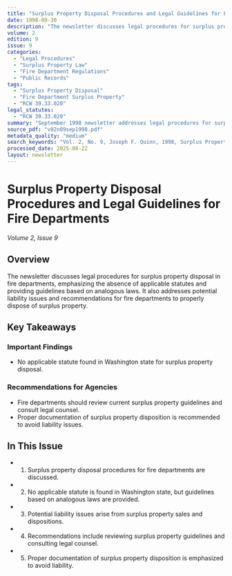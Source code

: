 ```yaml
---
title: "Surplus Property Disposal Procedures and Legal Guidelines for Fire Departments"
date: 1998-09-30
description: "The newsletter discusses legal procedures for surplus property disposal in fire departments, emphasizing the absence of applicable statutes and providing guidelines based on analogous laws. It also addresses potential liability issues and recommendations for fire departments to properly dispose of surplus property."
volume: 2
edition: 9
issue: 9
categories:
  - "Legal Procedures"
  - "Surplus Property Law"
  - "Fire Department Regulations"
  - "Public Records"
tags:
  - "Surplus Property Disposal"
  - "Fire Department Surplus Property"
  - "RCW 39.33.020"
legal_statutes:
  - "RCW 39.33.020"
summary: "September 1998 newsletter addresses legal procedures for surplus property disposal in fire departments, emphasizes absence of applicable Washington state statutes and provides guidelines based on analogous laws under RCW 39.33.020, discusses potential liability issues arising from surplus property sales and dispositions, recommends proper documentation and legal counsel consultation, and offers framework for fire departments to safely dispose of surplus property while avoiding legal complications."
source_pdf: "v02n09sep1998.pdf"
metadata_quality: "medium"
search_keywords: "Vol. 2, No. 9, Joseph F. Quinn, 1998, Surplus Property disposal, Firehouse Lawyer, RCW 39.33.020, fire department legal guidelines"
processed_date: 2025-08-22
layout: newsletter
---
```


# Surplus Property Disposal Procedures and Legal Guidelines for Fire Departments

*Volume 2, Issue 9*

## Overview

The newsletter discusses legal procedures for surplus property disposal in fire departments, emphasizing the absence of applicable statutes and providing guidelines based on analogous laws. It also addresses potential liability issues and recommendations for fire departments to properly dispose of surplus property.

## Key Takeaways

### Important Findings

- No applicable statute found in Washington state for surplus property disposal.

### Recommendations for Agencies

- Fire departments should review current surplus property guidelines and consult legal counsel.
- Proper documentation of surplus property disposition is recommended to avoid liability issues.

## In This Issue

- 1. Surplus property disposal procedures for fire departments are discussed.
- 2. No applicable statute is found in Washington state, but guidelines based on analogous laws are provided.
- 3. Potential liability issues arise from surplus property sales and dispositions.
- 4. Recommendations include reviewing surplus property guidelines and consulting legal counsel.
- 5. Proper documentation of surplus property disposition is emphasized to avoid liability.

